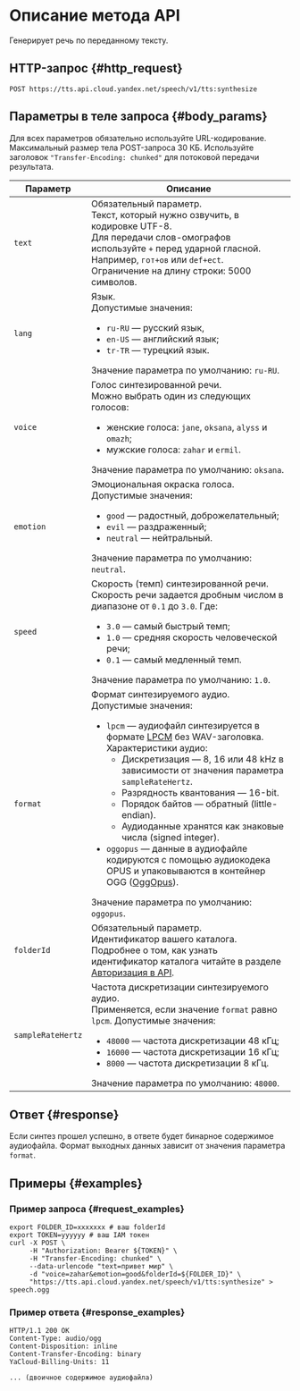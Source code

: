 # Описание метода API

Генерирует речь по переданному тексту.

## HTTP-запрос {#http_request}

```
POST https://tts.api.cloud.yandex.net/speech/v1/tts:synthesize
```

## Параметры в теле запроса {#body_params}

Для всех параметров обязательно используйте URL-кодирование. Максимальный размер тела POST-запроса 30 КБ. Используйте заголовок `"Transfer-Encoding: chunked"` для потоковой передачи результата.

Параметр | Описание
----- | -----
`text` | Обязательный параметр.<br/>Текст, который нужно озвучить, в кодировке UTF-8.<br/>Для передачи слов-омографов используйте `+` перед ударной гласной. Например, `гот+ов` или `def+ect`.<br/>Ограничение на длину строки: 5000 символов.
`lang` | Язык.<br/>Допустимые значения:<ul><li>`ru-RU` — русский язык,</li><li>`en-US` — английский язык;</li><li>`tr-TR` — турецкий язык.</li></ul>Значение параметра по умолчанию: `ru-RU`.
`voice` | Голос синтезированной речи.<br/>Можно выбрать один из следующих голосов:<ul><li>женские голоса: `jane`, `oksana`, `alyss` и `omazh`;</li><li>мужские голоса: `zahar` и `ermil`.</li></ul>Значение параметра по умолчанию: `oksana`.
`emotion` | Эмоциональная окраска голоса.<br/>Допустимые значения:<ul><li>`good` — радостный, доброжелательный;</li><li>`evil` — раздраженный;</li><li>`neutral` — нейтральный.</li></ul>Значение параметра по умолчанию: `neutral`.
`speed` | Скорость (темп) синтезированной речи.<br/>Скорость речи задается дробным числом в диапазоне от `0.1` до `3.0`. Где:<ul><li>`3.0` — самый быстрый темп;</li><li>`1.0` — средняя скорость человеческой речи;</li><li>`0.1` — самый медленный темп.</li></ul>Значение параметра по умолчанию: `1.0`.
`format` | Формат синтезируемого аудио.<br/>Допустимые значения:<ul><li>`lpcm` — аудиофайл синтезируется в формате [LPCM](https://en.wikipedia.org/wiki/Pulse-code_modulation) без WAV-заголовка. Характеристики аудио:<ul><li>Дискретизация — 8, 16 или 48 kHz в зависимости от значения параметра `sampleRateHertz`.</li><li>Разрядность квантования — 16-bit.</li><li>Порядок байтов — обратный (little-endian).</li><li>Аудиоданные хранятся как знаковые числа (signed integer).</li></ul></li><li>`oggopus` — данные в аудиофайле кодируются с помощью аудиокодека OPUS и упаковываются в контейнер OGG ([OggOpus](https://wiki.xiph.org/OggOpus)).</li></ul>Значение параметра по умолчанию: `oggopus`.
`folderId` | Обязательный параметр.<br/>Идентификатор вашего каталога.<br/>Подробнее о том, как узнать идентификатор каталога читайте в разделе [Авторизация в API](../concepts/auth.md).
`sampleRateHertz` | Частота дискретизации синтезируемого аудио.<br/>Применяется, если значение `format` равно `lpcm`. Допустимые значения:<ul><li>`48000` — частота дискретизации 48 кГц;</li><li>`16000` — частота дискретизации 16 кГц;</li><li>`8000` — частота дискретизации 8 кГц.</li></ul>Значение параметра по умолчанию: `48000`. 

## Ответ {#response}

Если синтез прошел успешно, в ответе будет бинарное содержимое аудиофайла. Формат выходных данных зависит от значения параметра `format`.


## Примеры {#examples}

### Пример запроса {#request_examples}

```httpget
export FOLDER_ID=xxxxxxx # ваш folderId
export TOKEN=yyyyyy # ваш IAM токен
curl -X POST \
     -H "Authorization: Bearer ${TOKEN}" \
     -H "Transfer-Encoding: chunked" \
     --data-urlencode "text=привет мир" \
     -d "voice=zahar&emotion=good&folderId=${FOLDER_ID}" \
     "https://tts.api.cloud.yandex.net/speech/v1/tts:synthesize" > speech.ogg
```

### Пример ответа {#response_examples}

```no-highlight
HTTP/1.1 200 OK
Content-Type: audio/ogg
Content-Disposition: inline
Content-Transfer-Encoding: binary
YaCloud-Billing-Units: 11
        
... (двоичное содержимое аудиофайла)   
```
